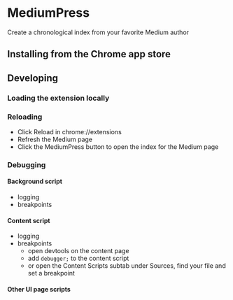 # MediumPress

Create a chronological index from your favorite Medium author

## Installing from the Chrome app store

## Developing

### Loading the extension locally

### Reloading

- Click Reload in chrome://extensions
- Refresh the Medium page
- Click the MediumPress button to open the index for the Medium page

### Debugging

#### Background script

- logging
- breakpoints

#### Content script

- logging
- breakpoints
    - open devtools on the content page
    - add `debugger;` to the content script
    - or open the Content Scripts subtab under Sources, find your file and set a breakpoint

#### Other UI page scripts

